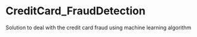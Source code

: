 # CreditCard_FraudDetection
Solution to deal with the credit card fraud using machine learning algorithm
